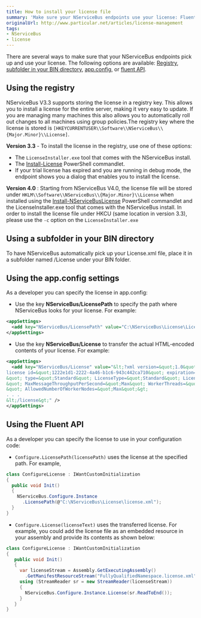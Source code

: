 ```yaml
---
title: How to install your license file
summary: 'Make sure your NServiceBus endpoints use your license: Fluent API, app.config, subfolder in your BIN directory, or registry.'
originalUrl: http://www.particular.net/articles/license-management
tags:
- NServiceBus
- license
---
```


There are several ways to make sure that your NServiceBus endpoints pick up and use your license. The following options are available: [Registry](#registry), [subfolder in your BIN directory](#subfolder_in_BIN), [app.config](#app.config), or [fluent API](#fluent_api).

Using the registry
-------------------------------------------------------

NServiceBus V3.3 supports storing the license in a registry key. This allows you to install a license for the entire server, making it very easy to update. If you are managing many machines this also allows you to automatically roll out changes to all machines using group policies.The registry key where the license is stored is `[HKEYCURRENTUSER\\Software\\NServiceBus\\{Major.Minor}\\License]`.

**Version 3.3** - To install the license in the registry, use one of these options:

-   The `LicenseInstaller.exe` tool that comes with the NServiceBus install.
-   The [Install-License](managing-nservicebus-using-powershell.md) PowerShell commandlet.
-   If your trial license has expired and you are running in debug mode, the endpoint shows you a dialog that enables you to install the license.

**Version 4.0** : Starting from NServiceBus V4.0, the license file will be stored under `HKLM\\Software\\NServiceBus\\{Major.Minor}\\License` when installed using the
[Install-NServiceBusLicense](managing-nservicebus-using-powershell.md) PowerShell commandlet and the LicenseInstaller.exe tool that comes with the NServiceBus install. In order to install the license file under HKCU (same location in version 3.3), please use the `-c` option on the `LicenseInstaller.exe`


Using a subfolder in your BIN directory
--------------------------------------------------------------------------------------------

To have NServiceBus automatically pick up your License.xml file, place it in a subfolder named /License under your BIN folder.


Using the app.config settings
------------------------------------------------------

As a developer you can specify the license in app.config:

-   Use the key **NServiceBus/LicensePath** to specify the path where NServiceBus looks for your license. For example:

```XML
<appSettings>
  <add key="NServiceBus/LicensePath" value="C:\NServiceBus\License\License.xml" />
</appSettings>
```
-   Use the key **NServiceBus/License** to transfer the actual HTML-encoded contents of your license. For example:

```XML
<appSettings>
  <add key="NServiceBus/License" value="&lt;?xml version=&quot;1.0&quot; encoding=&quot;utf-8&quot;?&gt;&lt;
license id=&quot;1222e1d1-2222-4a46-b1c6-943c442ca710&quot; expiration=&quot;2013-11-30T00:00:00.0000000
&quot; type=&quot;Standard&quot; LicenseType=&quot;Standard&quot; LicenseVersion=&quot;4.0
&quot; MaxMessageThroughputPerSecond=&quot;Max&quot; WorkerThreads=&quot;Max
&quot; AllowedNumberOfWorkerNodes=&quot;Max&quot;&gt;
. . .
&lt;/license&gt;" />  
</appSettings>
```


Using the Fluent API
-------------------------------------------------------------

As a developer you can specify the license to use in your configuration code:

-   `Configure.LicensePath(licensePath)` uses the license at the specified path. For example,

```C#
class ConfigureLicense : IWantCustomInitialization
{
  public void Init()
  {
    NServiceBus.Configure.Instance
      .LicensePath(@"C:\NServiceBus\License\license.xml");
  }
}
```

-   `Configure.License(licenseText)` uses the transferred license. For example, you could add the license file as an embedded resource in your assembly and provide its contents as shown below:

```C#
class ConfigureLicense : IWantCustomInitialization
{
   public void Init()
   {
     var licenseStream = Assembly.GetExecutingAssembly()
       .GetManifestResourceStream("FullyQualifiedNamespace.license.xml");
     using (StreamReader sr = new StreamReader(licenseStream))
     {
       NServiceBus.Configure.Instance.License(sr.ReadToEnd());
     }
   }
}
```




